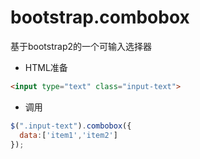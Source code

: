 # bootstrap.combobox
基于bootstrap2的一个可输入选择器

* HTML准备
```html
<input type="text" class="input-text">
```

* 调用
```javascript
$(".input-text").combobox({
  data:['item1','item2']
});
```
